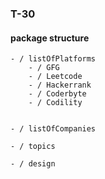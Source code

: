 
### T-30


#### package structure

```declarative
- / listOfPlatforms
    - / GFG
    - / Leetcode
    - / Hackerrank
    - / Coderbyte
    - / Codility


- / listOfCompanies

- / topics

- / design
```